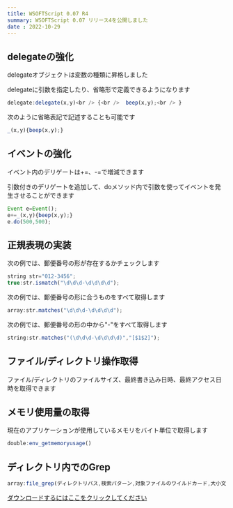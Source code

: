 ```yaml
---
title: WSOFTScript 0.07 R4
summary: WSOFTScript 0.07 リリース4を公開しました
date : 2022-10-29
---
```

## delegateの強化
delegateオブジェクトは変数の種類に昇格しました

delegateに引数を指定したり、省略形で定義できるようになります

```js title="main.wss"
delegate:delegate(x,y)<br /> {<br />  beep(x,y);<br /> }
```

次のように省略表記で記述することも可能です

```js title="main.wss"
_(x,y){beep(x,y);}
```
## イベントの強化
イベント内のデリゲートは+=、-=で増減できます

引数付きのデリゲートを追加して、doメソッド内で引数を使ってイベントを発生させることができます

```js title="main.wss"
Event e=Event();
e+=_(x,y){beep(x,y);}
e.do(500,500);
```
## 正規表現の実装
次の例では、郵便番号の形が存在するかチェックします

```js title="main.wss"
string str="012-3456";
true:str.ismatch("\d\d\d-\d\d\d\d");
```
次の例では、郵便番号の形に合うものをすべて取得します

```js title="main.wss"
array:str.matches("\d\d\d-\d\d\d\d");
```
次の例では、郵便番号の形の中から"-"をすべて取得します

```js title="main.wss"
string:str.matches("(\d\d\d-\d\d\d\d)","[$1$2]");
```
## ファイル/ディレクトリ操作取得
ファイル/ディレクトリのファイルサイズ、最終書き込み日時、最終アクセス日時を取得できます
## メモリ使用量の取得
現在のアプリケーションが使用しているメモリをバイト単位で取得します

```js title="main.wss"
double:env_getmemoryusage()
```
## ディレクトリ内でのGrep

```js title="main.wss"
array:file_grep(ディレクトリパス,検索パターン,対象ファイルのワイルドカード,大小文字の区別);
```
[ダウンロードするにはここをクリックしてください](https://download.wsoft.ws/WS00061)